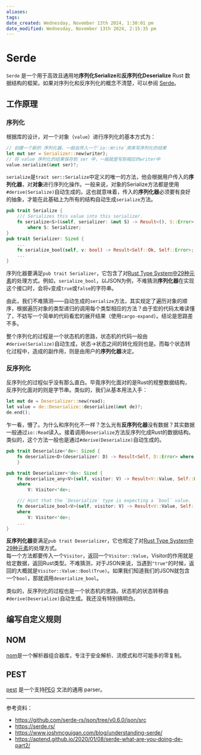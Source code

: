 ```yaml
---
aliases: 
tags: 
date_created: Wednesday, November 13th 2024, 1:30:01 pm
date_modified: Wednesday, November 13th 2024, 2:15:35 pm
---
```


# Serde

`Serde` 是一个用于高效且通用地**序列化Serialize**和**反序列化Deserialize** Rust 数据结构的框架。如果对序列化和反序列化的概念不清楚，可以参阅 [Serde](Serde.md)。

## 工作原理

### 序列化

根据库的设计，对一个对象（`value`）进行序列化的基本方式为：

```rust
// 创建一个新的 序列化器，一般会传入一个`io::Write`用来写序列化的结果
let mut ser = Serializer::new(writer);
// 将 value 序列化的结果保存到 ser 中，一般就是写到相应的writer中
value.serialize(&mut ser)?;
```

`serialize`是`trait ser::Serialize`中定义的唯一的方法，他会根据用户传入的**序列化器**，对**对象**进行序列化操作。一般来说，对象的Serialize方法都是使用`#derive(Serialize)`自动生成的。这也就意味着，传入的**序列化器**必须要有良好的抽象，才能在此基础上为所有的结构自动生成`serialize`方法。

```rust
pub trait Serialize {
    /// Serializes this value into this serializer.
    fn serialize<S>(&self, serializer: &mut S) -> Result<(), S::Error>
        where S: Serializer;
}
pub trait Serializer: Sized {
    ...
    fn serialize_bool(self, v: bool) -> Result<Self::Ok, Self::Error>;
    ...
}
```

序列化器要满足`pub trait Serializer`，它包含了对[Rust Type System中29种元素](https://serde.rs/data-model.html#types)的处理方式。例如，`serialize_bool`，以JSON为例，不难猜测**序列化器**在实现这个接口时，会将`v`变成`true`或`false`的字符串。

由此，我们不难猜测——自动生成的`serialize`方法，其实规定了遍历对象的顺序，根据遍历对象的类型递归的调用每个类型相应的方法？由于宏的代码太难读懂了，不妨写一个简单的代码看宏的展开结果（使用`cargo-expand`）。结论是思路差不多。

整个序列化的过程是一个状态机的思路，状态机的代码一般由`#derive(Serialize)`自动生成，状态->状态之间的转化规则也是。而每个状态转化过程中，造成的副作用，则是由用户的**序列化器**决定。

### 反序列化

反序列化的过程似乎没有那么直白。毕竟序列化面对的是Rust的规整数据结构，反序列化面对的则是字节串。类似的，我们从基本用法入手：

```rust
let mut de = Deserializer::new(read);
let value = de::Deserialize::deserialize(&mut de)?;
de.end();
```

乍一看，懵了。为什么和序列化不一样？怎么光有**反序列化器**没有数据？其实数据一般通过`io::Read`读入。接着调用`deserialize`方法反序列化成Rust的数据结构。类似的，这个方法一般也是通过`#derive(Deserialize)`自动生成的。

```rust
pub trait Deserialize<'de>: Sized {
    fn deserialize<D>(deserializer: D) -> Result<Self, D::Error> where D: Deserializer<'de>;
    }

pub trait Deserializer<'de>: Sized {
    fn deserialize_any<V>(self, visitor: V) -> Result<V::Value, Self::Error>
    where
        V: Visitor<'de>;

    /// Hint that the `Deserialize` type is expecting a `bool` value.
    fn deserialize_bool<V>(self, visitor: V) -> Result<V::Value, Self::Error>
    where
        V: Visitor<'de>;
    ...
}
```

**反序列化器**要满足`pub trait Deserializer`，它也规定了对[Rust Type System中29种元素](https://serde.rs/data-model.html#types)的处理方式。  
每一个方法都要传入一个`Visitor`，返回一个`Visitor::Value`，Visitor的作用就是给定数据，返回Rust类型。不难猜测，对于JSON来说，当遇到`"true"`的时候，返回的大概就是`Visitor::Value::Bool(True)`。如果我们知道我们的JSON就包含一个`bool`，那就调用`deserialize_bool`。

类似的，反序列化的过程也是一个状态机的思路。状态机的状态转移由`#derive(Deserialize)`自动生成。我还没有特别搞明白。

<!--除此之外，还有`deserialize_any`例如传过来一个自解释的编码方式，例如JSON？自然的想法是，先调用统一的`deserialize_any`，之后在分发给具体的`deserialize_xxx`。-->

## 编写自定义规则

## NOM

[nom](https://docs.rs/nom/latest/nom/)是一个解析器组合器库，专注于安全解析、流模式和尽可能多的零复制。

## PEST

[pest](https://pest.rs/) 是一个支持[PEG](https://en.wikipedia.org/wiki/Parsing_expression_grammar) 文法的通用 parser。

---

参考资料：

- <https://github.com/serde-rs/json/tree/v0.6.0/json/src>
- <https://serde.rs/>
- <https://www.joshmcguigan.com/blog/understanding-serde/>
- <https://aptend.github.io/2020/01/08/serde-what-are-you-doing-de-part2/>

